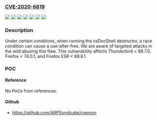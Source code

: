### [CVE-2020-6819](https://cve.mitre.org/cgi-bin/cvename.cgi?name=CVE-2020-6819)
![](https://img.shields.io/static/v1?label=Product&message=Firefox%20ESR&color=blue)
![](https://img.shields.io/static/v1?label=Product&message=Firefox&color=blue)
![](https://img.shields.io/static/v1?label=Product&message=Thunderbird&color=blue)
![](https://img.shields.io/static/v1?label=Version&message=%3C%2068.6.1%20&color=brighgreen)
![](https://img.shields.io/static/v1?label=Version&message=%3C%2068.7.0%20&color=brighgreen)
![](https://img.shields.io/static/v1?label=Version&message=%3C%2074.0.1%20&color=brighgreen)
![](https://img.shields.io/static/v1?label=Vulnerability&message=Use-after-free%20while%20running%20the%20nsDocShell%20destructor&color=brighgreen)

### Description

Under certain conditions, when running the nsDocShell destructor, a race condition can cause a use-after-free. We are aware of targeted attacks in the wild abusing this flaw. This vulnerability affects Thunderbird < 68.7.0, Firefox < 74.0.1, and Firefox ESR < 68.6.1.

### POC

#### Reference
No PoCs from references.

#### Github
- https://github.com/ARPSyndicate/cvemon

